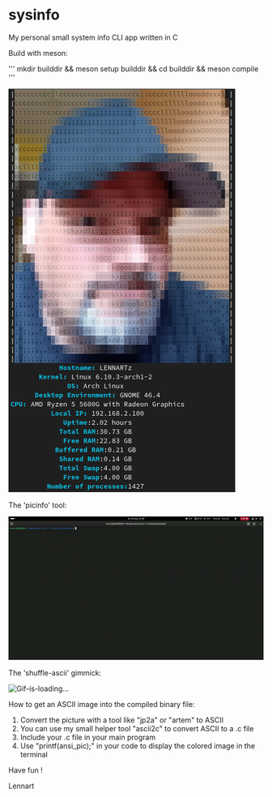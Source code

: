 # sysinfo
My personal small system info CLI app written in C

Build with meson:

'''
mkdir builddir && meson setup builddir && cd builddir && meson compile
'''

<img src="sysinfo.png" alt="screenshot"></img>

The 'picinfo' tool:

<img src="output.gif" alt="picinfo-screenshot"></img>

The 'shuffle-ascii' gimmick:

<img src="shuffle-ascii.gif" alt="Gif-is-loading..."></img>

How to get an ASCII image into the compiled binary file:
1. Convert the picture with a tool like "jp2a" or "artem" to ASCII
2. You can use my small helper tool "ascii2c" to convert ASCII to a .c file
3. Include your .c file in your main program
4. Use "printf(ansi_pic);" in your code to display the colored image in the terminal

Have fun !

Lennart
